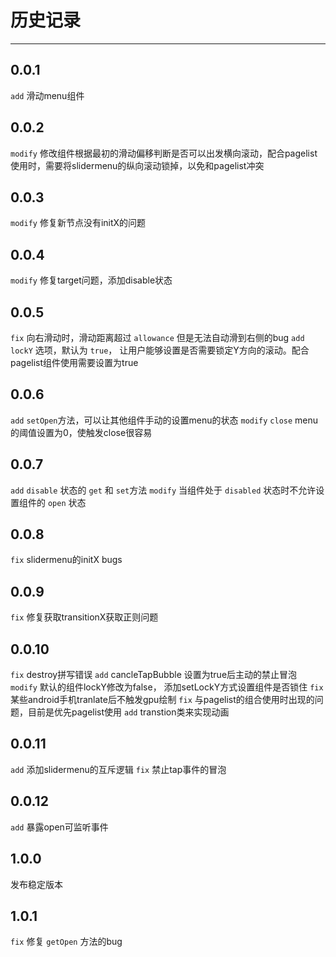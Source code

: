 # 历史记录

---


## 0.0.1

`add` 滑动menu组件


## 0.0.2

`modify` 修改组件根据最初的滑动偏移判断是否可以出发横向滚动，配合pagelist使用时，需要将slidermenu的纵向滚动锁掉，以免和pagelist冲突

## 0.0.3

`modify` 修复新节点没有initX的问题


## 0.0.4

`modify` 修复target问题，添加disable状态


## 0.0.5

`fix` 向右滑动时，滑动距离超过 `allowance` 但是无法自动滑到右侧的bug
`add` `lockY` 选项，默认为 `true`， 让用户能够设置是否需要锁定Y方向的滚动。配合pagelist组件使用需要设置为true

## 0.0.6

`add` `setOpen`方法，可以让其他组件手动的设置menu的状态
`modify` `close` menu的阈值设置为0，使触发close很容易


## 0.0.7

`add` `disable` 状态的 `get` 和 `set`方法
`modify` 当组件处于 `disabled` 状态时不允许设置组件的 `open` 状态

## 0.0.8

`fix` slidermenu的initX bugs

## 0.0.9

`fix` 修复获取transitionX获取正则问题

## 0.0.10

`fix` destroy拼写错误
`add` cancleTapBubble 设置为true后主动的禁止冒泡
`modify` 默认的组件lockY修改为false， 添加setLockY方式设置组件是否锁住
`fix` 某些android手机tranlate后不触发gpu绘制
`fix` 与pagelist的组合使用时出现的问题，目前是优先pagelist使用
`add` transtion类来实现动画


## 0.0.11
`add` 添加slidermenu的互斥逻辑
`fix` 禁止tap事件的冒泡

## 0.0.12
`add` 暴露open可监听事件

## 1.0.0

发布稳定版本

## 1.0.1

`fix` 修复 `getOpen` 方法的bug
